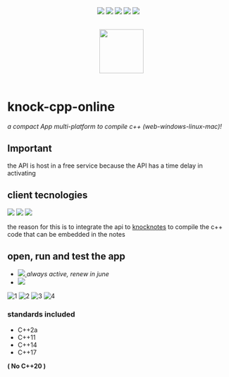  <div align="center"> 
   <img src="https://img.shields.io/static/v1?label=update&message=last week&color=success">
   <img src="https://img.shields.io/static/v1?label=version&message=1.0.6&color=green">
   <img src="https://img.shields.io/static/v1?label=ports&message=electron&color=blue">
   <img src="https://img.shields.io/static/v1?label=licence&message=MIT&color=red">
   <img src="https://img.shields.io/static/v1?label=CONTRIBUTIONS&message=ALL WELCOME&color=green">
  
   
  
 </div>

<br/>

<div align="center">  
<code>
  <img src="https://i.imgur.com/cac0UeP.png" width="100px">
</code>
</div>

<br/>

# knock-cpp-online

_a compact App multi-platform to compile c++ (web-windows-linux-mac)!_


## Important

the API is host in a free service because  the API has a time delay in activating 


## client tecnologies

   <img src="https://img.shields.io/static/v1?label=Node.js&message=v14.15.4&color=success">
   <img src="https://img.shields.io/static/v1?label=Vue&message=^2.6.11&color=green">
   <img src="https://img.shields.io/static/v1?label=Vuex&message=^3.6.2&color=brightgreen">



the reason for this is to integrate the api to [knocknotes](https://github.com/scyth3-c/vue-conponents)
to compile the c++ code that can be embedded in the notes

## open, run and test the app

- <a href="https://knockcompiler.web.app/"> <img src="https://img.shields.io/badge/FIREBASE HOST-yellow"> </a> _always active, renew in june_
- <a href="https://github.com/scyth3-c/knock-cpp-online/releases/download/notes/Knock.Compiler.Setup.0.1.6.exe"> <img src="https://img.shields.io/badge/Download package-success">  </a>


![1](https://user-images.githubusercontent.com/52190352/152088973-dd839f1b-8b03-4209-a99c-157326a86df0.png)
![2](https://user-images.githubusercontent.com/52190352/152088998-bacb9622-95e0-4ab3-b33e-5ff70e56c8b6.png)
![3](https://user-images.githubusercontent.com/52190352/152089004-eaca947e-3d49-434b-94d1-eedcc5326ceb.png)
![4](https://user-images.githubusercontent.com/52190352/152089008-e37f99df-e743-43a1-9bd1-95479d852ce9.png)





### standards included
 - C++2a
 - C++11
 - C++14
 - C++17

**( No C++20 )**
